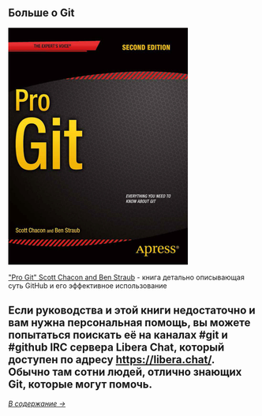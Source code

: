 ## **Больше о Git**

![Pic_Book](/ProGit.png)

["Pro Git" Scott Chacon and Ben Straub](https://git-scm.com/book/ru/v2) - книга детально описывающая суть GitHub и его эффективное использование

Если руководства и этой книги недостаточно и вам нужна персональная помощь, вы можете попытаться поискать её на каналах #git и #github IRC сервера Libera Chat, который
доступен по адресу https://libera.chat/. Обычно там сотни людей, отлично знающих Git,
которые могут помочь.
---
[*В содержание →*](/readme.md)